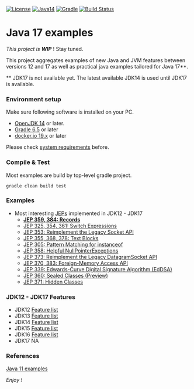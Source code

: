[![License](https://img.shields.io/badge/License-Apache%202.0-blue.svg)](https://opensource.org/licenses/Apache-2.0)
[![Java14](https://img.shields.io/badge/java-14-blue)](https://img.shields.io/badge/java-14-blue)
[![Gradle](https://img.shields.io/badge/gradle-v6.5-blue)](https://img.shields.io/badge/gradle-v6.5-blue)
[![Build Status](https://travis-ci.com/jveverka/java-17-examples.svg?branch=master)](https://travis-ci.com/jveverka/java-17-examples)

# Java 17 examples

*This project is __WIP__* ! Stay tuned.

This project aggregates examples of new Java and JVM features between versions 12 and 17 
as well as practical java examples tailored for Java 17**.

** JDK17 is not available yet. The latest available JDK14 is used until JDK17 is available.

### Environment setup
Make sure following software is installed on your PC.
* [OpenJDK 14](https://adoptopenjdk.net/releases.html?variant=openjdk14&jvmVariant=hotspot) or later.
* [Gradle 6.5](https://gradle.org/install/) or later
* [docker.io 19.x](https://www.docker.com/) or later 

Please check [system requirements](docs/system-requirements.md) before. 

### Compile & Test
Most examples are build by top-level gradle project.
```
gradle clean build test
```

### Examples
* Most interesting [JEPs](http://openjdk.java.net/jeps/1) implemented in JDK12 - JDK17
  * [__JEP 359, 384: Records__](jep-examples/jep-384_records)
  * [JEP 325, 354, 361: Switch Expressions](https://openjdk.java.net/jeps/361)
  * [JEP 353: Reimplement the Legacy Socket API](https://openjdk.java.net/jeps/353)
  * [JEP 355, 368, 378: Text Blocks](https://openjdk.java.net/jeps/378)
  * [JEP 305: Pattern Matching for instanceof](https://openjdk.java.net/jeps/305)
  * [JEP 358: Helpful NullPointerExceptions](https://openjdk.java.net/jeps/358)
  * [JEP 373: Reimplement the Legacy DatagramSocket API](https://openjdk.java.net/jeps/373)
  * [JEP 370, 383: Foreign-Memory Access API](https://openjdk.java.net/jeps/383)
  * [JEP 339: Edwards-Curve Digital Signature Algorithm (EdDSA)](https://openjdk.java.net/jeps/339)
  * [JEP 360: Sealed Classes (Preview)](https://openjdk.java.net/jeps/360)
  * [JEP 371: Hidden Classes](https://openjdk.java.net/jeps/371)

### JDK12 - JDK17 Features
* JDK12 [Feature list](https://openjdk.java.net/projects/jdk/12/)
* JDK13 [Feature list](https://openjdk.java.net/projects/jdk/13/)
* JDK14 [Feature list](https://openjdk.java.net/projects/jdk/14/)
* JDK15 [Feature list](https://openjdk.java.net/projects/jdk/15/)
* JDK16 [Feature list](https://openjdk.java.net/projects/jdk/16/)
* JDK17 NA

### References
[Java 11 examples](https://github.com/jveverka/java-11-examples) 

_Enjoy !_ 
